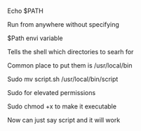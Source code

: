 Echo $PATH 

  

Run from anywhere without specifying  

 

$Path envi variable  

 

Tells the shell which directories to searh for  

 

Common place to put them is /usr/local/bin  

 

Sudo mv script.sh /usr/local/bin/script 

 

Sudo for elevated permissions 

 

Sudo chmod +x to make it executable 

 

Now can just say script and it will work 
